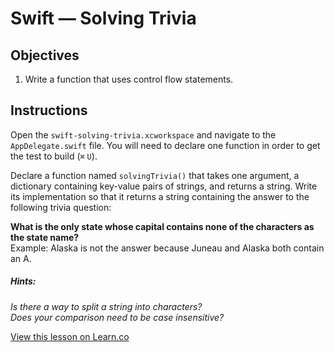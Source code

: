 # Swift — Solving Trivia

## Objectives

1. Write a function that uses control flow statements.

## Instructions

Open the `swift-solving-trivia.xcworkspace` and navigate to the `AppDelegate.swift` file. You will need to declare one function in order to get the test to build (`⌘` `U`).

Declare a function named `solvingTrivia()` that takes one argument, a dictionary containing key-value pairs of strings, and returns a string. Write its implementation so that it returns a string containing the answer to the following trivia question:

**What is the only state whose capital contains none of the characters as the state name?**  
Example: Alaska is not the answer because Juneau and Alaska both contain an A.

##### Hints:
*Is there a way to split a string into characters?*  
*Does your comparison need to be case insensitive?*

<a href='https://learn.co/lessons/swift-solving-trivia' data-visibility='hidden'>View this lesson on Learn.co</a>
